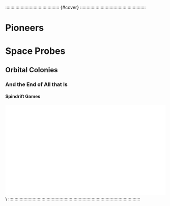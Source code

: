 :::::::::::::::::::::::::::::::::::::::::: {#cover} :::::::::::::::::::::::::::::::::::::::::::::::::::
<h1 class="title">Pioneers</h1>

# Space Probes

## Orbital Colonies

### And the End of All that Is

#### Spindrift Games

![Pioneers](art/lumen.png) \ 
:::::::::::::::::::::::::::::::::::::::::::::::::::::::::::::::::::::::::::::::::::::::::::::::::::::::

